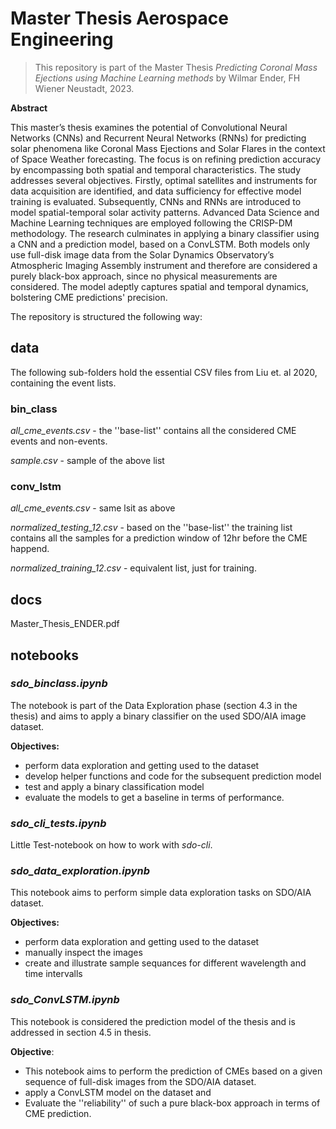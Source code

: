 # Master Thesis Aerospace Engineering
> This repository is part of the Master Thesis *Predicting Coronal Mass Ejections using Machine Learning methods* by Wilmar Ender, FH Wiener Neustadt, 2023.

**Abstract**

This master’s thesis examines the potential of Convolutional Neural Networks (CNNs) and Recurrent Neural Networks (RNNs) for predicting solar phenomena like Coronal Mass Ejections and Solar Flares in the context of Space Weather forecasting. The focus is on refining prediction accuracy by encompassing both spatial and temporal characteristics.
The study addresses several objectives. Firstly, optimal satellites and instruments for data acquisition
are identified, and data sufficiency for effective model training is evaluated.
Subsequently, CNNs and RNNs are introduced to model spatial-temporal solar activity patterns. Advanced Data Science and Machine Learning
techniques are employed following the CRISP-DM methodology.
The research culminates in applying a binary classifier using a CNN and a prediction model, based on a ConvLSTM. Both models only use full-disk image data from
the Solar Dynamics Observatory’s Atmospheric Imaging Assembly instrument and therefore are considered a purely black-box approach, since no physical measurements are considered. The model adeptly
captures spatial and temporal dynamics, bolstering CME predictions' precision.

The repository is structured the following way:
## data
The following sub-folders hold the essential CSV files from Liu et. al 2020, containing the event lists.

### bin_class
*all_cme_events.csv* - the ''base-list'' contains all the considered CME events and non-events.

*sample.csv* - sample of the above list

### conv_lstm
*all_cme_events.csv* - same lsit as above

*normalized_testing_12.csv* - based on the ''base-list'' the training list contains all the samples for a prediction window of 12hr before the CME happend.

*normalized_training_12.csv* - equivalent list, just for training.

## docs
Master_Thesis_ENDER.pdf

## notebooks
### *sdo_binclass.ipynb*

The notebook is part of the Data Exploration phase (section 4.3 in the thesis) and aims to apply a binary classifier on the used SDO/AIA image dataset.

**Objectives:**

* perform data exploration and getting used to the dataset
* develop helper functions and code for the subsequent prediction model
* test and apply a binary classification model
* evaluate the models to get a baseline in terms of performance.

### *sdo_cli_tests.ipynb*
Little Test-notebook on how to work with *sdo-cli*.

### *sdo_data_exploration.ipynb*
This notebook aims to perform simple data exploration tasks on SDO/AIA dataset.

**Objectives:**

* perform data exploration and getting used to the dataset
* manually inspect the images
* create and illustrate sample sequances for different wavelength and time intervalls

### *sdo_ConvLSTM.ipynb*
This notebook is considered the prediction model of the thesis and is addressed in section 4.5 in thesis.

**Objective**:
* This notebook aims to perform the prediction of CMEs based on a given sequence of full-disk images from the SDO/AIA dataset.
* apply a ConvLSTM model on the dataset and
* Evaluate the ''reliability'' of such a pure black-box approach in terms of CME prediction.
